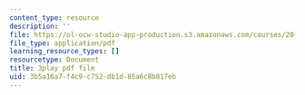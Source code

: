 ```yaml
---
content_type: resource
description: ''
file: https://ol-ocw-studio-app-production.s3.amazonaws.com/courses/20-219-becoming-the-next-bill-nye-writing-and-hosting-the-educational-show-january-iap-2015/3b5a16a7f4c9c752db1d85a6c8b817eb_VBgVRviSKek.pdf
file_type: application/pdf
learning_resource_types: []
resourcetype: Document
title: 3play pdf file
uid: 3b5a16a7-f4c9-c752-db1d-85a6c8b817eb
---
```

